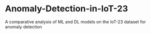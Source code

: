 # Anomaly-Detection-in-IoT-23
A comparative analysis of ML and DL models on the IoT-23 dataset for anomaly detection 
